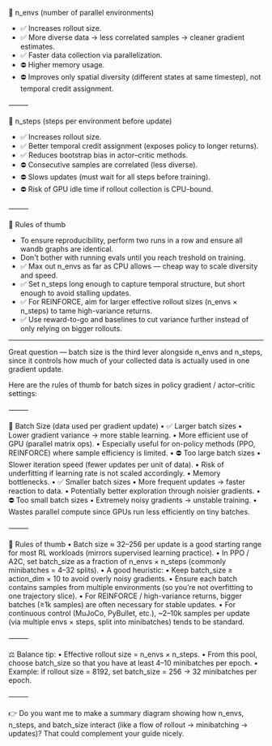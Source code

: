 📌 n_envs (number of parallel environments)
- ✅ Increases rollout size.
- ✅ More diverse data → less correlated samples → cleaner gradient estimates.
- ✅ Faster data collection via parallelization.
- ⛔ Higher memory usage.
- ⛔ Improves only spatial diversity (different states at same timestep), not temporal credit assignment.

⸻

📌 n_steps (steps per environment before update)
- ✅ Increases rollout size.
- ✅ Better temporal credit assignment (exposes policy to longer returns).
- ✅ Reduces bootstrap bias in actor–critic methods.
- ⛔ Consecutive samples are correlated (less diverse).
- ⛔ Slows updates (must wait for all steps before training).
- ⛔ Risk of GPU idle time if rollout collection is CPU-bound.

⸻

📌 Rules of thumb
- To ensure reproducibility, perform two runs in a row and ensure all wandb graphs are identical.
- Don't bother with running evals until you reach treshold on training.
- ✅ Max out n_envs as far as CPU allows — cheap way to scale diversity and speed.
- ✅ Set n_steps long enough to capture temporal structure, but short enough to avoid stalling updates.
- ✅ For REINFORCE, aim for larger effective rollout sizes (n_envs × n_steps) to tame high-variance returns.
- ✅ Use reward-to-go and baselines to cut variance further instead of only relying on bigger rollouts.




--- 

Great question — batch size is the third lever alongside n_envs and n_steps, since it controls how much of your collected data is actually used in one gradient update.

Here are the rules of thumb for batch sizes in policy gradient / actor–critic settings:

⸻

📌 Batch Size (data used per gradient update)
	•	✅ Larger batch sizes
	•	Lower gradient variance → more stable learning.
	•	More efficient use of GPU (parallel matrix ops).
	•	Especially useful for on-policy methods (PPO, REINFORCE) where sample efficiency is limited.
	•	⛔ Too large batch sizes
	•	Slower iteration speed (fewer updates per unit of data).
	•	Risk of underfitting if learning rate is not scaled accordingly.
	•	Memory bottlenecks.
	•	✅ Smaller batch sizes
	•	More frequent updates → faster reaction to data.
	•	Potentially better exploration through noisier gradients.
	•	⛔ Too small batch sizes
	•	Extremely noisy gradients → unstable training.
	•	Wastes parallel compute since GPUs run less efficiently on tiny batches.

⸻

📌 Rules of thumb
	•	Batch size ≈ 32–256 per update is a good starting range for most RL workloads (mirrors supervised learning practice).
	•	In PPO / A2C, set batch_size as a fraction of n_envs × n_steps (commonly minibatches = 4–32 splits).
	•	A good heuristic:
	•	Keep batch_size ≥ action_dim × 10 to avoid overly noisy gradients.
	•	Ensure each batch contains samples from multiple environments (so you’re not overfitting to one trajectory slice).
	•	For REINFORCE / high-variance returns, bigger batches (≥1k samples) are often necessary for stable updates.
	•	For continuous control (MuJoCo, PyBullet, etc.), ~2–10k samples per update (via multiple envs × steps, split into minibatches) tends to be standard.

⸻

⚖️ Balance tip:
	•	Effective rollout size = n_envs × n_steps.
	•	From this pool, choose batch_size so that you have at least 4–10 minibatches per epoch.
	•	Example: if rollout size = 8192, set batch_size = 256 → 32 minibatches per epoch.

⸻

👉 Do you want me to make a summary diagram showing how n_envs, n_steps, and batch_size interact (like a flow of rollout → minibatching → updates)? That could complement your guide nicely.
